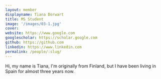 ```yaml
---
layout: member
displayname: Tiana Dorwart
title: MS Student
image: '/images/03-1.jpg'
cover:
website: https://www.google.com
googlescholar: https://scholar.google.com
github: https://github.com
linkedin: https://www.linkedin.com
permalink: /people/:slug/
---
```

<!-- Put your biography here -->
Hi, my name is Tiana, I'm originally from Finland, but I have been living in Spain for almost three years now.